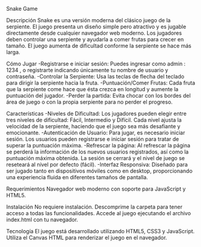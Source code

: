 Snake Game

Descripción
Snake es una versión moderna del clásico juego de la serpiente. El juego presenta un diseño simple pero atractivo y es jugable directamente desde cualquier navegador web moderno. Los jugadores deben controlar una serpiente y ayudarla a comer frutas para crecer en tamaño. El juego aumenta de dificultad conforme la serpiente se hace más larga.

Cómo Jugar
-Registrarse e iniciar sesión: Puedes ingresar como admin : 1234 , o registrarte indicando únicamente tu nombre de usuario y contraseña.
-Controlar la Serpiente: Usa las teclas de flecha del teclado para dirigir la serpiente hacia la fruta.
-Puntuación/Comer Frutas: Cada fruta que la serpiente come hace que ésta crezca en longitud y aumente la puntuación del jugador.
-Perder la partida: Evita chocar con los bordes del área de juego o con la propia serpiente para no perder el progreso.

Características
-Niveles de Dificultad: Los jugadores pueden elegir entre tres niveles de dificultad: Fácil, Intermedio y Difícil. Cada nivel ajusta la velocidad de la serpiente, haciendo que el juego sea más desafiante y emocionante.
-Autenticación de Usuario: Para jugar, es necesario iniciar sesión. Los usuarios pueden registrarse e iniciar sesión para tratar de superar la puntuación máxima.
-Refrescar la página: Al refrescar la página se perderá la información de los nuevos usuarios registrados, así como la puntuación máxima obtenida. La sesión se cerrará y el nivel de juego se reseteará al nivel por defecto (fácil).
-Interfaz Responsiva: Diseñado para ser jugado tanto en dispositivos móviles como en desktop, proporcionando una experiencia fluida en diferentes tamaños de pantalla.

Requerimientos
Navegador web moderno con soporte para JavaScript y HTML5.

Instalación
No requiere instalación. Descomprime la carpeta para tener acceso a todas las funcionalidades.
Accede al juego ejecutando el archivo index.html con tu navegador.

Tecnología
El juego está desarrollado utilizando HTML5, CSS3 y JavaScript. Utiliza el Canvas HTML para renderizar el juego en el navegador.

